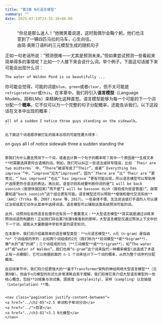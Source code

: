 ```yaml
---
title: "第3章 N元语言模型"
summary: ""
date: 2025-07-19T23:55:38+08:00
---
```


<figure>
“你总是那么迷人！”他微笑着说道，这时我偶尔会鞠个躬，他们也注意到了一辆四匹马拉的马车，心生向往。
<figcaption>由简·奥斯汀语料的三元模型生成的随机句子</figcaption>
</figure>

正如一句老话所说：“预测很难——尤其是预测未来。”但如果尝试预测一些看起来简单得多的事情呢？比如一个人接下来会说什么词。举个例子，下面这句话接下来可能会出现什么词：

```
The water of Walden Pond is so beautifully ...
```

你可能会觉得，可能的词是`blue`、`green`或者`clear`，但不太可能是`refrigeratornor`或`this`。在本章中，我们将引入**语言模型**（Language Models，简称LMs）来精确化这种直觉。语言模型能够为每一个可能的下一个词分配一个**概率**。它不仅可以为一个完整的句子分配概率，还能告诉我们，以下这段话在文本中出现的概率：

```
all of a sudden I notice three guys standing on the sidewalk。
``

比下面这个词语顺序被打乱的版本出现的可能性要大得多：

```
on guys all I of notice sidewalk three a sudden standing the
```

那我们为什么要去预测下一个词，或者去计算一个句子的概率呢？其中一个原因是**生成文本**时需要选择更符合语境的词。例如，我们可以纠正一些语法或拼写错误，比如 `Their are two midterms` 中，“There”被误写成了“Their”，或者“`Everything has improve`”中，“improve”应为“improved”。因为“`There are`”比“`Their are`”更常见，“`has improved`”也比“`has improve`”更有可能出现，所以语言模型可以帮助用户选择更符合语法的表达。再比如，语音识别系统要判断你说的是“I will be back soonish（我很快就回来）”而不是“I will be bassoon dish（我将成为低音管盘）”，就需要知道“back soonish”这个组合更有可能。语言模型还可以帮助**增强和替代交流系统**（AAC）（Trnka 等，2007；Kane 等，2017）。一些身体不便、无法说话或打手语的人可以通过注视或其它动作从菜单中选择词语，语言模型可以辅助这类系统预测可能的词。

此外，词预测在自然语言处理中还有另一个重要意义：**大型语言模型**其实就是通过训练来预测词语而构建的！正如我们将在第7到第9章看到的那样，大型语言模型仅通过预测上下文中的下一个词，就能从大量数据中学到丰富的语言知识。

在本章中，我们将介绍最简单的语言模型类型：**n元语言模型**。n元（n-gram）是指由 *n* 个词组成的序列：比如两个词组成的2元（我们称为**双词模型**或**bigram**），像“水的”或“的湖”；三个词组成的3元（**三词模型**或**trigram**），如“The water of”或“water of Walden”。我们也用“n-gram”这个词来指代一种概率模型(这造成了术语上有一点模糊)，它可以根据前面的 n-1 个词来估计下一个词的概率，从而为整个词序列分配概率。

在后续章节中，我们将介绍更强大的**基于Transformer架构的神经网络大型语言模型**（见第9章）。但由于n元模型的形式化非常清晰且易于理解，我们将用它来介绍大型语言模型的一些核心概念，包括**训练集与测试集、困惑度（perplexity）、采样（sampling）以及插值（interpolation）**等。


<nav class="pagination justify-content-between">
<a href="../ch2-05">2.5 单词和子单词分词</a>
<a href="../">目录</a>
<a href="../ch3-01">3.1 N元模型</a>
</nav>


